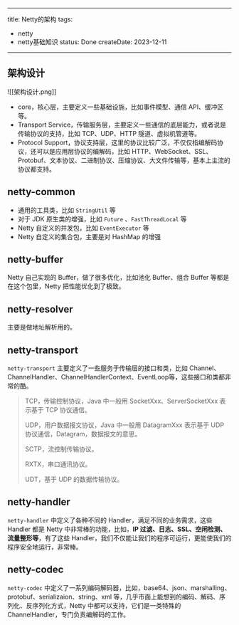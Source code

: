 

---
title: Netty的架构
tags:
  - netty
  - netty基础知识
status: Done
createDate: 2023-12-11
---

## 架构设计

![[架构设计.png]]

- core，核心层，主要定义一些基础设施，比如事件模型、通信 API、缓冲区等。
- Transport Service，传输服务层，主要定义一些通信的底层能力，或者说是传输协议的支持，比如 TCP、UDP、HTTP 隧道、虚拟机管道等。
- Protocol Support，协议支持层，这里的协议比较广泛，不仅仅指编解码协议，还可以是应用层协议的编解码，比如 HTTP、WebSocket、SSL、Protobuf、文本协议、二进制协议、压缩协议、大文件传输等，基本上主流的协议都支持。

## netty-common

- 通用的工具类，比如 `StringUtil` 等
- 对于 JDK 原生类的增强，比如 `Future` 、`FastThreadLocal` 等
- Netty 自定义的并发包，比如 `EventExecutor` 等
- Netty 自定义的集合包，主要是对 HashMap 的增强

## netty-buffer

Netty 自己实现的 Buffer，做了很多优化，比如池化 Buffer、组合 Buffer 等都是在这个包里，Netty 把性能优化到了极致。

## netty-resolver

主要是做地址解析用的。

## netty-transport

`netty-transport` 主要定义了一些服务于传输层的接口和类，比如 Channel、ChannelHandler、ChannelHandlerContext、EventLoop等，这些接口和类都非常的酷。

> TCP，传输控制协议，Java 中一般用 SocketXxx、ServerSocketXxx 表示基于 TCP 协议通信。
> 
> UDP，用户数据报文协议，Java 中一般用 DatagramXxx 表示基于 UDP 协议通信，Datagram，数据报文的意思。
> 
> SCTP，流控制传输协议。
> 
> RXTX，串口通讯协议。
> 
> UDT，基于 UDP 的数据传输协议。

## netty-handler

`netty-handler` 中定义了各种不同的 Handler，满足不同的业务需求，这些 Handler 都是 Netty 中非常棒的功能，比如，**IP 过滤、日志、SSL、空闲检测、流量整形等**，有了这些 Handler，我们不仅能让我们的程序可运行，更能使我们的程序安全地运行，非常棒。

## netty-codec

`netty-codec` 中定义了一系列编码解码器，比如，base64、json、marshalling、protobuf、serializaion、string、xml 等，几乎市面上能想到的编码、解码、序列化、反序列化方式，Netty 中都可以支持，它们是一类特殊的 ChannelHandler，专门负责编解码的工作。
